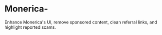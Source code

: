 # Monerica-
Enhance Monerica's UI, remove sponsored content, clean referral links, and highlight reported scams.
